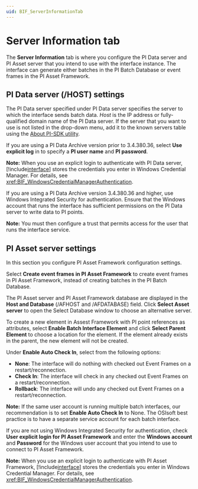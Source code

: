 ```yaml
---
uid: BIF_ServerInformationTab
---
```


# Server Information tab

<!-- Static topic. No modifications usually required -->

The **Server Information** tab is where you configure the PI Data server and PI Asset server that you intend to use with the interface instance. The interface can generate either batches in the PI Batch Database or event frames in the PI Asset Framework.

## PI Data server (/HOST) settings

The PI Data server specified under PI Data server specifies the server to which the interface sends batch data. _Host_ is the IP address or fully-qualified domain name of the PI Data server. If the server that you want to use is not listed in the drop-down menu, add it to the known servers table using the [About PI-SDK utility](https://livelibrary.osisoft.com/LiveLibrary/content/en/server-v5/GUID-92B81C3E-8C8C-4670-AFFE-033F45A9DB5C). 

If you are using a PI Data Archive version prior to 3.4.380.36, select **Use explicit log** in to specify a **PI user name** and **PI password**.

**Note:** When you use an explicit login to authenticate with PI Data server, [!include[interface](../includes/product-short.md)] stores the credentials you enter in Windows Credential Manager. For details, see <xref:BIF_WindowsCredentialManagerAuthentication>.

If you are using a PI Data Archive version 3.4.380.36 and higher, use Windows Integrated Security for authentication. Ensure that the Windows account that runs the interface has sufficient permissions on the PI Data server to write data to PI points.

**Note:** You must then configure a trust that permits access for the user that runs the interface service.

## PI Asset server settings

In this section you configure PI Asset Framework configuration settings. 

Select **Create event frames in PI Asset Framework** to create event frames in PI Asset Framework, instead of creating batches in the PI Batch Database. 

The PI Asset server and PI Asset Framework database are displayed in the **Host and Database** (/AFHOST and /AFDATABASE) field. Click **Select Asset server** to open the Select Database window to choose an alternative server. 

To create a new element in Assest Framework with PI point references as attributes, select **Enable Batch Interface Element** and click **Select Parent Element** to choose a location for the element. If the element already exists in the parent, the new element will not be created. 

Under **Enable Auto Check In**, select from the following options:

* **None**: The interface will do nothing with checked out Event Frames on a restart/reconnection.
* **Check In**: The interface will check in any checked out Event Frames on a restart/reconnection.
* **Rollback**: The interface will undo any checked out Event Frames on a restart/reconnection.
        
**Note:** If the same user account is running multiple batch interfaces, our recommendation is to set **Enable Auto Check In** to None. The OSIsoft best practice is to have a separate service account for each batch interface.

If you are not using Windows Integrated Security for authentication, check **User explicit login for PI Asset Framework** and enter the **Windows account** and **Password** for the Windows user account that you intend to use to connect to PI Asset Framework.

**Note:** When you use an explicit login to authenticate with PI Asset Framework, [!include[interface](../includes/product-short.md)] stores the credentials you enter in Windows Credential Manager. For details, see <xref:BIF_WindowsCredentialManagerAuthentication>.
